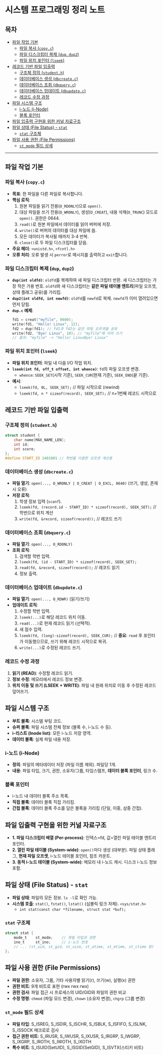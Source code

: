 # 시스템 프로그래밍 정리 노트

## 목차

- [파일 작업 기본](#file-basic-operations)
  - [파일 복사 (`copy.c`)](#file-copy)
  - [파일 디스크립터 복제 (`dup`, `dup2`)](#file-descriptor-duplication)
  - [파일 위치 포인터 (`lseek`)](#file-position-pointer)
- [레코드 기반 파일 입출력](#record-based-file-io)
  - [구조체 정의 (`student.h`)](#struct-definition)
  - [데이터베이스 생성 (`dbcreate.c`)](#db-create)
  - [데이터베이스 조회 (`dbquery.c`)](#db-query)
  - [데이터베이스 업데이트 (`dbupdate.c`)](#db-update)
  - [레코드 수정 과정](#record-modification-process)
- [파일 시스템 구조](#file-system-structure)
  - [i-노드 (i-Node)](#i-node)
  - [블록 포인터](#block-pointers) 
- [파일 입출력 구현을 위한 커널 자료구조](#kernel-data-structures)
- [파일 상태 (File Status) - `stat`](#file-status)
  - [`stat` 구조체](#stat-structure)
- [파일 사용 권한 (File Permissions)](#file-permissions)
  - [`st_mode` 필드 상세](#st-mode-field)

---

<a id="file-basic-operations"></a>
## 파일 작업 기본

<a id="file-copy"></a>
### 파일 복사 (`copy.c`)

- **목표**: 한 파일을 다른 파일로 복사합니다.
- **핵심 로직**:
  1. 원본 파일을 읽기 전용(`O_RDONLY`)으로 `open()`.
  2. 대상 파일을 쓰기 전용(`O_WRONLY`), 생성(`O_CREAT`), 내용 삭제(`O_TRUNC`) 모드로 `open()`. 권한은 0644.
  3. `read()`로 원본 파일에서 데이터를 읽어 버퍼에 저장.
  4. `write()`로 버퍼의 데이터를 대상 파일에 씀.
  5. 모든 데이터가 복사될 때까지 3-4 반복.
  6. `close()`로 두 파일 디스크립터를 닫음.
- **주요 헤더**: `<unistd.h>`, `<fcntl.h>`
- **오류 처리**: 오류 발생 시 `perror`로 메시지를 출력하고 `exit`합니다.

<a id="file-descriptor-duplication"></a>
### 파일 디스크립터 복제 (`dup`, `dup2`)

- **`dup(int oldfd)`**: `oldfd`를 복제하여 새 파일 디스크립터 반환. 새 디스크립터는 가장 작은 가용 번호. `oldfd`와 새 디스크립터는 **같은 파일 테이블 엔트리**(파일 오프셋, 상태 플래그 공유)를 가리킴.
- **`dup2(int oldfd, int newfd)`**: `oldfd`를 `newfd`로 복제. `newfd`가 이미 열려있으면 먼저 닫힘.
- **`dup.c` 예제**:
  ```c
  fd1 = creat("myfile", 0600);
  write(fd1, "Hello! Linux", 12);
  fd2 = dup(fd1); // fd1과 fd2는 같은 파일 오프셋을 공유
  write(fd2, "Bye! Linux", 10); // "myfile"에 이어 쓰기
  // 결과: "myfile" -> "Hello! LinuxBye! Linux"
  ```

<a id="file-position-pointer"></a>
### 파일 위치 포인터 (`lseek`)

- **파일 위치 포인터**: 파일 내 다음 I/O 작업 위치.
- **`lseek(int fd, off_t offset, int whence)`**: `fd`의 파일 오프셋 변경.
  - `whence`: `SEEK_SET`(시작 기준), `SEEK_CUR`(현재 기준), `SEEK_END`(끝 기준).
- **예시**:
  - `lseek(fd, 0L, SEEK_SET);` // 파일 시작으로 (rewind)
  - `lseek(fd, n * sizeof(record), SEEK_SET);` // n+1번째 레코드 시작으로

<a id="record-based-file-io"></a>
## 레코드 기반 파일 입출력

<a id="struct-definition"></a>
### 구조체 정의 (`student.h`)

```c
struct student { 
    char name[MAX_NAME_LEN]; 
    int id; 
    int score; 
};
#define START_ID 1401001 // 학번을 이용한 오프셋 계산용
```

<a id="db-create"></a>
### 데이터베이스 생성 (`dbcreate.c`)

- **파일 열기**: `open(..., O_WRONLY | O_CREAT | O_EXCL, 0640)` (쓰기, 생성, 존재 시 오류)
- **저장 로직**:
  1. 학생 정보 입력 (`scanf`).
  2. `lseek(fd, (record.id - START_ID) * sizeof(record), SEEK_SET);` // 학번으로 위치 계산
  3. `write(fd, &record, sizeof(record));` // 레코드 쓰기

<a id="db-query"></a>
### 데이터베이스 조회 (`dbquery.c`)

- **파일 열기**: `open(..., O_RDONLY)`
- **조회 로직**:
  1. 검색할 학번 입력.
  2. `lseek(fd, (id - START_ID) * sizeof(record), SEEK_SET);`
  3. `read(fd, &record, sizeof(record));` // 레코드 읽기
  4. 정보 출력.

<a id="db-update"></a>
### 데이터베이스 업데이트 (`dbupdate.c`)

- **파일 열기**: `open(..., O_RDWR)` (읽기/쓰기)
- **업데이트 로직**:
  1. 수정할 학번 입력.
  2. `lseek(...)`로 해당 레코드 위치 이동.
  3. `read(...)`로 현재 레코드 읽기 (선택적).
  4. 새 점수 입력.
  5. `lseek(fd, (long)-sizeof(record), SEEK_CUR);` // **중요**: `read` 후 포인터가 이동했으므로, 쓰기 위해 레코드 시작으로 복귀.
  6. `write(...)`로 수정된 레코드 쓰기.

<a id="record-modification-process"></a>
### 레코드 수정 과정

1. **읽기 (READ)**: 수정할 레코드 읽기.
2. **정보 수정**: 메모리에서 레코드 정보 변경.
3. **위치 이동 및 쓰기 (LSEEK + WRITE)**: 파일 내 원래 위치로 이동 후 수정된 레코드 덮어쓰기.

<a id="file-system-structure"></a>
## 파일 시스템 구조

- **부트 블록**: 시스템 부팅 코드.
- **슈퍼 블록**: 파일 시스템 전체 정보 (블록 수, i-노드 수 등).
- **i-리스트 (Inode list)**: 모든 i-노드 저장 영역.
- **데이터 블록**: 실제 파일 내용 저장.

<a id="i-node"></a>
### i-노드 (i-Node)

- **정의**: 파일의 메타데이터 저장 (파일 이름 제외). 파일당 1개.
- **내용**: 파일 타입, 크기, 권한, 소유자/그룹, 타임스탬프, **데이터 블록 포인터**, 링크 수.

<a id="block-pointers"></a>
### 블록 포인터

- i-노드 내 데이터 블록 주소 목록.
- **직접 블록**: 데이터 블록 직접 가리킴.
- **간접 블록**: 데이터 블록 주소를 담은 블록을 가리킴 (단일, 이중, 삼중 간접).

<a id="kernel-data-structures"></a>
## 파일 입출력 구현을 위한 커널 자료구조

- **1. 파일 디스크립터 배열 (Per-process)**: 인덱스=fd, 값=열린 파일 테이블 엔트리 포인터.
- **2. 열린 파일 테이블 (System-wide)**: `open()`마다 생성 (대부분). 파일 상태 플래그, **현재 파일 오프셋**, i-노드 테이블 포인터, 참조 카운트.
- **3. 동적 i-노드 테이블 (System-wide)**: 메모리 내 i-노드 캐시. 디스크 i-노드 정보 포함.

<a id="file-status"></a>
## 파일 상태 (File Status) - `stat`

- **파일 상태**: 파일의 모든 정보. `ls -l`로 확인 가능.
- **시스템 호출**: `stat()`, `fstat()`, `lstat()` (심볼릭 링크 자체). `<sys/stat.h>`
  - `int stat(const char *filename, struct stat *buf);`

<a id="stat-structure"></a>
### `stat` 구조체

```c
struct stat {
    mode_t    st_mode;    // 파일 타입과 권한
    ino_t     st_ino;     // i-노드 번호
    // ... (st_uid, st_gid, st_size, st_atime, st_mtime, st_ctime 등)
};
```

<a id="file-permissions"></a>
## 파일 사용 권한 (File Permissions)

- **파일 권한**: 소유자, 그룹, 기타 사용자별 읽기(r), 쓰기(w), 실행(x) 권한
- **권한 비트**: 9개 비트로 표현 (rwx rwx rwx)
- **권한 검사**: 파일 접근 시 프로세스의 UID/GID와 파일의 권한 비교
- **수정 명령**: `chmod` (파일 모드 변경), `chown` (소유자 변경), `chgrp` (그룹 변경)

<a id="st-mode-field"></a>
### `st_mode` 필드 상세

- **파일 타입**: S_ISREG, S_ISDIR, S_ISCHR, S_ISBLK, S_ISFIFO, S_ISLNK, S_ISSOCK 매크로로 검사
- **접근 권한 비트**: S_IRUSR, S_IWUSR, S_IXUSR, S_IRGRP, S_IWGRP, S_IXGRP, S_IROTH, S_IWOTH, S_IXOTH
- **특수 비트**: S_ISUID(SetUID), S_ISGID(SetGID), S_ISVTX(스티키 비트)
